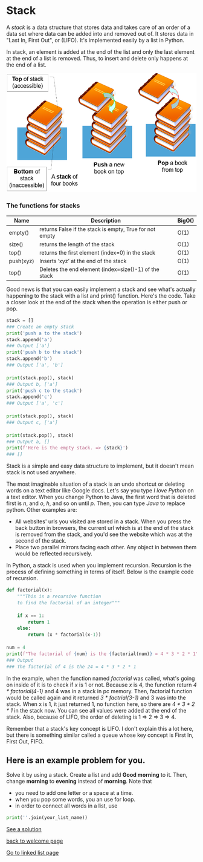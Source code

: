 # Stack

A *stack* is a data structure that stores data and takes care of an order of a data set where data can be added into and removed out of. It stores data in "Last In, First Out", or (LIFO). It's implemented easily by a list in Python. 

In stack, an element is added at the end of the list and only the last element at the end of a list is removed. Thus, to insert and delete only happens at the end of a list. 

![Visualize a stack](picture_files/stack_illustration.png)

### The functions for stacks
Name | Description | BigO()
-----| ------------|--------
empty()| returns False if the stack is empty, True for not empty|O(1)
size()| returns the length of the stack|O(1)
top()| returns the first element (index=0) in the stack |O(1)
push(xyz)| Inserts ‘xyz’ at the end of the stack|O(1)
top()| Deletes the end element (index=size()-1) of the stack|O(1)

Good news is that you can easily implement a stack and see what's actually happening to the stack with a list and print() function. Here's the code. Take a closer look at the end of the stack when the operation is either push or pop.
``` python
stack = []
### Create an empty stack
print('push a to the stack')
stack.append('a')
### Output ['a']
print('push b to the stack')
stack.append('b')
### Output ['a', 'b']

print(stack.pop(), stack)
### Output b, ['a']
print('push c to the stack')
stack.append('c')
### Output ['a', 'c']

print(stack.pop(), stack)
### Output c, ['a']

print(stack.pop(), stack)
### Output a, []
print(f'Here is the empty stack. => {stack}')
### []
```

Stack is a simple and easy data structure to implement, but it doesn't mean stack is not used anywhere. 

The most imaginable situation of a stack is an undo shortcut or deleting words on a text editor like Google docs. Let's say you type *I love Python* on a text editor. When you change Python to Java, the first word that is deleted first is *n*, and *o*, *h*, and so on until *p*. Then, you can type *Java* to replace python.
Other examples are: 
* All websites' urls you visited are stored in a stack. When you press the back button in browsers, the current url which is at the end of the stack is removed from the stack, and you'd see the website which was at the second of the stack. 
* Place two parallel mirrors facing each other. Any object in between them would be reflected recursively.

In Python, a stack is used when you implement recursion. Recursion is the process of defining something in terms of itself. Below is the example code of recursion. 

``` python
def factorial(x):
    """This is a recursive function
    to find the factorial of an integer"""

    if x == 1:
        return 1
    else:
        return (x * factorial(x-1))

num = 4
print(f"The factorial of {num} is the {factorial(num)} = 4 * 3 * 2 * 1")
### Output 
### The factorial of 4 is the 24 = 4 * 3 * 2 * 1
```
In the example, when the function named *factorial* was called, what's going on inside of it is to check if *x* is 1 or not. Because *x* is 4, the function return *4 * factorial(4-1)* and 4 was in a stack in pc memory. Then, factorial function would be called again and it returned *3 * factrial(3-1)* and 3 was into the stack. When x is 1, it just returned 1, no function here, so there are *4 * 3 * 2 * 1* in the stack now. You can see all values were added at the end of the stack. Also, because of LIFO, the order of deleting is 1 => 2 => 3 => 4. 

Remember that a stack's key concept is LIFO. I don't explain this a lot here, but there is something similar called a queue whose key concept is First In, First Out, FIFO.

## Here is an example problem for you. 
Solve it by using a stack. 
Create a list and add **Good morning** to it. Then, change **morning** to **evening** instead of **morning**.
Note that 
* you need to add one letter or a space at a time. 
* when you pop some words, you an use for loop. 
* in order to connect all words in a list, use
``` python
print(''.join(your_list_name))
```

[See a solution](solution/solve_stack.md)

[back to welcome page](welcome.md)

[Go to linked list page](linked_list.md)